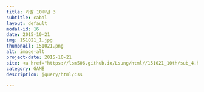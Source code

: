 ```yaml
---
title: 카발 10주년 3
subtitle: cabal
layout: default
modal-id: 16
date: 2015-10-21
img: 151021_1.jpg
thumbnail: 151021.png
alt: image-alt
project-date: 2015-10-21
site: <a href="https://lsm506.github.io/Lsung/html//151021_10th/sub_4.html" target="_blank">Go</a>
category: GAME
description: jquery/html/css

---
```

